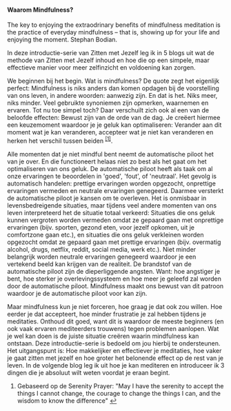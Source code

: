 #### Waarom Mindfulness?

The key to enjoying the extraodrinary benefits of mindfulness meditation is the practice of everyday mindfulness – that is, showing up for your life and enjoying the moment. 
	Stephan Bodian.

In deze introductie-serie van Zitten met Jezelf leg ik in 5 blogs uit wat de methode van Zitten met Jezelf inhoud en hoe die op een simpele, maar effectieve manier voor meer zelfinzicht en voldoening kan zorgen.

We beginnen bij het begin. Wat is mindfulness? De quote zegt het eigenlijk perfect: Mindfulness is niks anders dan komen opdagen bij de voorstelling van ons leven, in andere woorden: aanwezig zijn. En dat is het. Niks meer, niks minder. Veel gebruikte synoniemen zijn opmerken, waarnemen en ervaren. Tot nu toe simpel toch? Daar verschuilt zich ook al een van de beloofde effecten: Bewust zijn van de orde van de dag. Je creëert hiermee een keuzemoment waardoor je je geluk kan optimaliseren: Verander aan dit moment wat je kan veranderen, accepteer wat je niet kan veranderen en herken het verschil tussen beiden  <sup class="footnote-ref"><a href="#bggn2" id="bggnref1">[1]</a></sup>. 

Alle momenten dat je niet mindful bent neemt de automatische piloot het van je over. En die functioneert helaas niet zo best als het gaat om het optimaliseren van ons geluk. De automatische piloot heeft als taak om al onze ervaringen te beoordelen in 'goed', 'fout', of 'neutraal'. Het gevolg is automatisch handelen: prettige ervaringen worden opgezocht, onprettige ervaringen vermeden en neutrale ervaringen genegeerd. Daarmee versterkt de automatische piloot je kansen om te overleven. Het is onmisbaar in levensbedreigende situaties, maar tijdens veel andere momenten van ons leven interpreteerd het de situatie totaal verkeerd: Situaties die ons geluk kunnen vergroten worden vermeden omdat ze gepaard gaan met onprettige ervaringen (bijv. sporten, gezond eten, voor jezelf opkomen, uit je comfortzone gaan etc.), en situaties die ons geluk verkleinen worden opgezocht omdat ze gepaard gaan met prettige ervaringen (bijv. overmatig alcohol, drugs, netflix, reddit, social media, werk etc.). Niet minder belangrijk worden neutrale ervaringen genegeerd waardoor je een vertekend beeld kan krijgen van de realiteit. De brandstof van de automatische piloot zijn de dieperliggende angsten. Want: hoe angstiger je bent, hoe sterker je overlevingssysteem en hoe meer je geleefd zal worden door de automatische piloot. Mindfulness maakt ons bewust van dit patroon waardoor je de automatische piloot voor kan zijn. 

Maar mindfulness kun je niet forceren, hoe graag je dat ook zou willen. Hoe eerder je dat accepteert, hoe minder frustratie je zal hebben tijdens je meditaties. Onthoud dit goed, want dit is waardoor de meeste beginners (en ook vaak ervaren mediteerders trouwens) tegen problemen aanlopen. Wat je wel kan doen is de juiste situatie creëren waarin mindfulness kan ontstaan. Deze introductie-serie is bedoeld om jou hierbij te ondersteunen. Het uitgangspunt is: Hoe makkelijker en effectiever je meditaties, hoe vaker je gaat zitten met jezelf en hoe groter het belonende effect op de rest van je leven. In de volgende blog leg ik uit hoe je kan mediteren en introduceer ik 3 dingen die je absoluut wilt weten voordat je eraan begint.

<section class="footnotes">
  <ol class="footnotes-list">
    <li id="bggn1" class="footnote-item">
      <p class="footnote-item">
        Gebaseerd op de Serenity Prayer: "May I have the serenity to accept the things I cannot change, the courage to change the things I can, and the wisdom to know the difference"  </sup><a href="#bggnref1" class="footnote-backref">↩</a>
      </p>
    </li>
  </ol>
</section>

